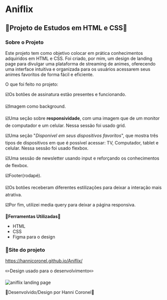 # Aniflix

## 📌Projeto de Estudos em HTML e CSS📌

### Sobre o Projeto

Este projeto tem como objetivo colocar em prática conhecimentos adquiridos em HTML e CSS. Foi criado, por mim, um design de landing page para divulgar uma plataforma de streaming de animes,
oferecendo uma interface intuitiva e organizada para os usuários acessarem seus animes favoritos de forma fácil e eficiente.

O que foi feito no projeto:

☑️Os botões de assinatura estão presentes e funcionando.

☑️Imagem como background.

☑️Uma seção sobre **responsividade**, com uma imagem que de um monitor de computador e um celular. Nessa sessão foi usado grid.

☑️Uma seção "*Disponível em seus dispositivos favoritos*", que mostra três tipos de dispositivos em que é possível acessar: TV, Computador, tablet e celular. Nessa sessão foi usado flexbox.

☑️Uma sessão de newsletter usando input e reforçando os conhecimentos de flexbox.

☑️Footer(rodapé).

☑️Os botões receberam diferentes estilizações para deixar a interação mais atrativa.

☑️Por fim, utilizei media query para deixar a página responsiva.

🔨**Ferramentas Utilizadas**🔨

- HTML
- CSS
- Figma para o design

### 🌙Site do projeto

https://hannicoronel.github.io/Aniflix/

✏️Design usado para o desenvolvimento✏️

![aniflix landing page](https://github.com/user-attachments/assets/56faf2f0-876c-456b-aee8-2d0aabfad01f)


🖤Desenvolvido/Design por Hanni Coronel🖤

